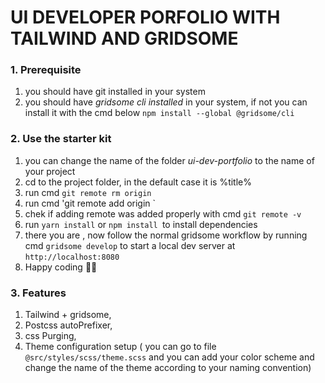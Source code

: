 # UI DEVELOPER PORFOLIO WITH TAILWIND AND GRIDSOME



### 1. Prerequisite
1. you should have git installed in your system
2. you should have *gridsome cli installed* in your system, if not you can install it with the cmd below
   `npm install --global @gridsome/cli`

### 2. Use the starter kit 
1. you can change the name of the folder *ui-dev-portfolio* to the name of your project
2. cd to the project folder, in the default case it is  %title%
3. run cmd `git remote rm origin`
4. run cmd 'git remote add origin <ssh url of the git repo>`
5. chek if adding remote was added properly with cmd `git remote -v`
6. run `yarn install` or `npm install `to install dependencies
7. there you are , now follow the normal gridsome workflow by running cmd `gridsome develop` to start a local dev server at `http://localhost:8080`
8. Happy coding 🎉🙌

### 3. Features

1. Tailwind + gridsome,
2. Postcss autoPrefixer,
3. css Purging,
4. Theme configuration setup ( you can go to file `@src/styles/scss/theme.scss` and you can add your color scheme and change the name of the theme according to your naming convention)

